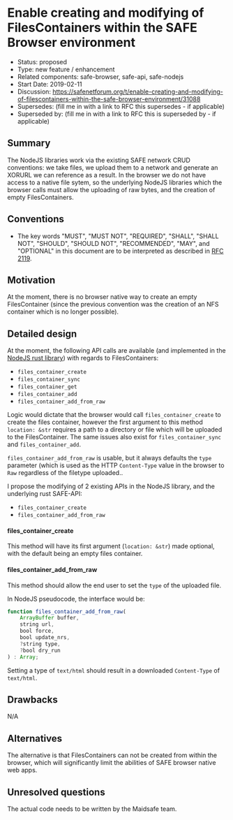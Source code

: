 # Enable creating and modifying of FilesContainers within the SAFE Browser environment

- Status: proposed
- Type: new feature / enhancement
- Related components: safe-browser, safe-api, safe-nodejs
- Start Date: 2019-02-11
- Discussion: https://safenetforum.org/t/enable-creating-and-modifying-of-filescontainers-within-the-safe-browser-environment/31088
- Supersedes: (fill me in with a link to RFC this supersedes - if applicable)
- Superseded by: (fill me in with a link to RFC this is superseded by - if applicable)

## Summary

The NodeJS libraries work via the existing SAFE network CRUD conventions: we take files, we upload them to a network and generate an XORURL we can reference as a result. In the browser we do not have access to a native file sytem, so the underlying NodeJS libraries which the browser calls must allow the uploading of raw bytes, and the creation of empty FilesContainers.

## Conventions
- The key words "MUST", "MUST NOT", "REQUIRED", "SHALL", "SHALL NOT", "SHOULD", "SHOULD NOT", "RECOMMENDED", "MAY", and "OPTIONAL" in this document are to be interpreted as described in [RFC 2119](http://tools.ietf.org/html/rfc2119).

## Motivation

At the moment, there is no browser native way to create an empty FilesContainer (since the previous convention was the creation of an NFS container which is no longer possible).

## Detailed design

At the moment, the following API calls are available (and implemented in the [NodeJS rust library](https://github.com/maidsafe/safe-nodejs/blob/master/native/src/lib.rs)) with regards to FilesContainers:

* `files_container_create`
* `files_container_sync`
* `files_container_get`
* `files_container_add`
* `files_container_add_from_raw`

Logic would dictate that the browser would call `files_container_create` to create the files container, however the first argument to this method `location: &str` requires a path to a directory or file which will be uploaded to the FilesContainer. The same issues also exist for `files_container_sync` and `files_container_add`.

`files_container_add_from_raw` is usable, but it always defaults the `type` parameter (which is used as the HTTP `Content-Type` value in the browser to `Raw` regardless of the filetype uploaded..

I propose the modifying of 2 existing APIs in the NodeJS library, and the underlying rust SAFE-API:

* `files_container_create`
* `files_container_add_from_raw`

#### files_container_create

This method will have its first argument (`location: &str`) made optional, with the default being an empty files container.

#### files_container_add_from_raw

This method should allow the end user to set the `type` of the uploaded file.

In NodeJS pseudocode, the interface would be:

```js
function files_container_add_from_raw(
    ArrayBuffer buffer,
    string url,
    bool force,
    bool update_nrs,
    ?string type,
    ?bool dry_run
) : Array;
```

Setting a type of `text/html` should result in a downloaded `Content-Type` of `text/html`.

## Drawbacks

N/A

## Alternatives

The alternative is that FilesContainers can not be created from within the browser, which will significantly limit the abilities of SAFE browser native web apps.

## Unresolved questions

The actual code needs to be written by the Maidsafe team.
